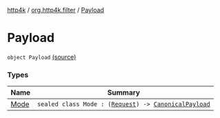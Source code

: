 [http4k](../../index.md) / [org.http4k.filter](../index.md) / [Payload](./index.md)

# Payload

`object Payload` [(source)](https://github.com/http4k/http4k/blob/master/http4k-aws/src/main/kotlin/org/http4k/filter/awsExtensions.kt#L75)

### Types

| Name | Summary |
|---|---|
| [Mode](-mode/index.md) | `sealed class Mode : (`[`Request`](../../org.http4k.core/-request/index.md)`) -> `[`CanonicalPayload`](../-canonical-payload/index.md) |
